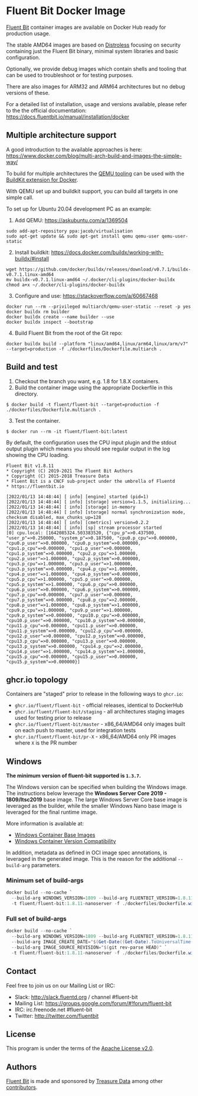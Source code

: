 # Fluent Bit Docker Image

[Fluent Bit](https://fluentbit.io) container images are available on Docker Hub ready for production usage.

The stable AMD64 images are based on [Distroless](https://github.com/GoogleContainerTools/distroless) focusing on security containing just the Fluent Bit binary, minimal system libraries and basic configuration.

Optionally, we provide debug images which contain shells and tooling that can be used to troubleshoot or for testing purposes.

There are also images for ARM32 and ARM64 architectures but no debug versions of these.

For a detailed list of installation, usage and versions available, please refer to the the official documentation: https://docs.fluentbit.io/manual/installation/docker

## Multiple architecture support

A good introduction to the available approaches is here: https://www.docker.com/blog/multi-arch-build-and-images-the-simple-way/

To build for multiple architectures the [QEMU tooling](https://www.qemu.org/) can be used with the [BuildKit extension for Docker](https://docs.docker.com/buildx/working-with-buildx).

With QEMU set up and buildkit support, you can build all targets in one simple call.

To set up for Ubuntu 20.04 development PC as an example:

1. Add QEMU: https://askubuntu.com/a/1369504
```
sudo add-apt-repository ppa:jacob/virtualisation
sudo apt-get update && sudo apt-get install qemu qemu-user qemu-user-static
```
2. Install buildkit: https://docs.docker.com/buildx/working-with-buildx/#install
```
wget https://github.com/docker/buildx/releases/download/v0.7.1/buildx-v0.7.1.linux-amd64
mv buildx-v0.7.1.linux-amd64 ~/.docker/cli-plugins/docker-buildx
chmod a+x ~/.docker/cli-plugins/docker-buildx
```
3. Configure and use: https://stackoverflow.com/a/60667468
```
docker run --rm --privileged multiarch/qemu-user-static --reset -p yes
docker buildx rm builder
docker buildx create --name builder --use
docker buildx inspect --bootstrap
```
4. Build Fluent Bit from the root of the Git repo:
```
docker buildx build --platform "linux/amd64,linux/arm64,linux/arm/v7" --target=production -f ./dockerfiles/Dockerfile.multiarch .
```

## Build and test

1. Checkout the branch you want, e.g. 1.8 for 1.8.X containers.
2. Build the container image using the appropriate Dockerfile in this directory.
```
$ docker build -t fluent/fluent-bit --target=production -f ./dockerfiles/Dockerfile.multiarch .
```
3. Test the container.
```
$ docker run --rm -it fluent/fluent-bit:latest
```

By default, the configuration uses the CPU input plugin and the stdout output plugin which means you should see regular output in the log showing the CPU loading.

```
Fluent Bit v1.8.11
* Copyright (C) 2019-2021 The Fluent Bit Authors
* Copyright (C) 2015-2018 Treasure Data
* Fluent Bit is a CNCF sub-project under the umbrella of Fluentd
* https://fluentbit.io

[2022/01/13 14:48:44] [ info] [engine] started (pid=1)
[2022/01/13 14:48:44] [ info] [storage] version=1.1.5, initializing...
[2022/01/13 14:48:44] [ info] [storage] in-memory
[2022/01/13 14:48:44] [ info] [storage] normal synchronization mode, checksum disabled, max_chunks_up=128
[2022/01/13 14:48:44] [ info] [cmetrics] version=0.2.2
[2022/01/13 14:48:44] [ info] [sp] stream processor started
[0] cpu.local: [1642085324.503383520, {"cpu_p"=>0.437500, "user_p"=>0.250000, "system_p"=>0.187500, "cpu0.p_cpu"=>0.000000, "cpu0.p_user"=>0.000000, "cpu0.p_system"=>0.000000, "cpu1.p_cpu"=>0.000000, "cpu1.p_user"=>0.000000, "cpu1.p_system"=>0.000000, "cpu2.p_cpu"=>1.000000, "cpu2.p_user"=>1.000000, "cpu2.p_system"=>0.000000, "cpu3.p_cpu"=>1.000000, "cpu3.p_user"=>1.000000, "cpu3.p_system"=>0.000000, "cpu4.p_cpu"=>1.000000, "cpu4.p_user"=>1.000000, "cpu4.p_system"=>0.000000, "cpu5.p_cpu"=>1.000000, "cpu5.p_user"=>0.000000, "cpu5.p_system"=>1.000000, "cpu6.p_cpu"=>0.000000, "cpu6.p_user"=>0.000000, "cpu6.p_system"=>0.000000, "cpu7.p_cpu"=>0.000000, "cpu7.p_user"=>0.000000, "cpu7.p_system"=>0.000000, "cpu8.p_cpu"=>2.000000, "cpu8.p_user"=>1.000000, "cpu8.p_system"=>1.000000, "cpu9.p_cpu"=>1.000000, "cpu9.p_user"=>1.000000, "cpu9.p_system"=>0.000000, "cpu10.p_cpu"=>0.000000, "cpu10.p_user"=>0.000000, "cpu10.p_system"=>0.000000, "cpu11.p_cpu"=>0.000000, "cpu11.p_user"=>0.000000, "cpu11.p_system"=>0.000000, "cpu12.p_cpu"=>0.000000, "cpu12.p_user"=>0.000000, "cpu12.p_system"=>0.000000, "cpu13.p_cpu"=>0.000000, "cpu13.p_user"=>0.000000, "cpu13.p_system"=>0.000000, "cpu14.p_cpu"=>2.000000, "cpu14.p_user"=>1.000000, "cpu14.p_system"=>1.000000, "cpu15.p_cpu"=>0.000000, "cpu15.p_user"=>0.000000, "cpu15.p_system"=>0.000000}]
```

## ghcr.io topology

Containers are "staged" prior to release in the following ways to `ghcr.io`:
* `ghcr.io/fluent/fluent-bit` - official releases, identical to DockerHub
* `ghcr.io/fluent/fluent-bit/staging` - all architectures staging images used for testing prior to release
* `ghcr.io/fluent/fluent-bit/master` - x86_64/AMD64 only images built on each push to master, used for integration tests
* `ghcr.io/fluent/fluent-bit/pr-X` - x86_64/AMD64 only PR images where `X` is the PR number

## Windows

**The minimum version of fluent-bit supported is `1.3.7`.**

The Windows version can be specified when building the Windows image. The instructions below leverage the **Windows Server Core 2019 - 1809/ltsc2019** base image. The large Windows Server Core base image is leveraged as the builder, while the smaller Windows Nano base image is leveraged for the final runtime image.

More information is available at:

- [Windows Container Base Images](https://docs.microsoft.com/en-us/virtualization/windowscontainers/manage-containers/container-base-images)
- [Windows Container Version Compatibility](https://docs.microsoft.com/en-us/virtualization/windowscontainers/deploy-containers/version-compatibility?tabs=windows-server-2019%2Cwindows-10-1909#tabpanel_CeZOj-G++Q_windows-server-2019)

In addition, metadata as defined in OCI image spec annotations, is leveraged in the generated image. This is the reason for the additional `--build-arg` parameters.

### Minimum set of build-args
```powershell
docker build --no-cache `
  --build-arg WINDOWS_VERSION=1809 --build-arg FLUENTBIT_VERSION=1.8.11 `
  -t fluent/fluent-bit:1.8.11-nanoserver -f ./dockerfiles/Dockerfile.windows ./dockerfiles/
```
### Full set of build-args
```powershell
docker build --no-cache `
  --build-arg WINDOWS_VERSION=1809 --build-arg FLUENTBIT_VERSION=1.8.11 `
  --build-arg IMAGE_CREATE_DATE="$(Get-Date((Get-Date).ToUniversalTime()) -UFormat '%Y-%m-%dT%H:%M:%SZ')" `
  --build-arg IMAGE_SOURCE_REVISION="$(git rev-parse HEAD)" `
  -t fluent/fluent-bit:1.8.11-nanoserver -f ./dockerfiles/Dockerfile.windows ./dockerfiles/
```
## Contact

Feel free to join us on our Mailing List or IRC:

 - Slack: http://slack.fluentd.org / channel #fluent-bit
 - Mailing List: https://groups.google.com/forum/#!forum/fluent-bit
 - IRC: irc.freenode.net #fluent-bit
 - Twitter: http://twitter.com/fluentbit

## License

This program is under the terms of the [Apache License v2.0](http://www.apache.org/licenses/LICENSE-2.0).

## Authors

[Fluent Bit](http://fluentbit.io) is made and sponsored by [Treasure Data](http://treasuredata.com) among other [contributors](https://github.com/fluent/fluent-bit/graphs/contributors).
